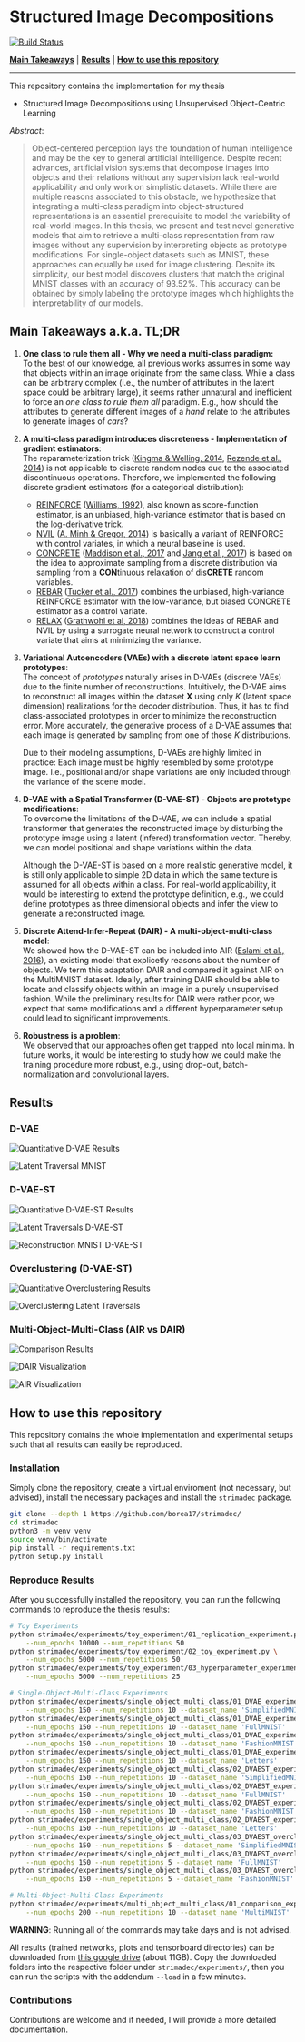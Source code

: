 # Structured Image Decompositions
[![Build Status](https://travis-ci.com/borea17/StrImaDec.svg?token=rFpzsqEK7NXyNhFzhbms&branch=main)](https://travis-ci.com/borea17/StrImaDec)

**[Main Takeaways](https://github.com/borea17/StrImaDec#main-takeaways-aka-tldr)** | **[Results](https://github.com/borea17/StrImaDec#results)** | **[How to use this repository](https://github.com/borea17/StrImaDec#how-to-use-this-repository)**

-------------------------------------------------------------------------------------

This repository contains the implementation for my thesis 

* Structured Image Decompositions using Unsupervised Object-Centric Learning

*Abstract*: 

>Object-centered perception lays the foundation of human intelligence and may be
>the key to general artificial intelligence. Despite recent advances, artificial
>vision systems that decompose images into objects and their relations without
>any supervision lack real-world applicability and only work on simplistic
>datasets. While there are multiple reasons associated to this obstacle, we
>hypothesize that integrating a multi-class paradigm into object-structured
>representations is an essential prerequisite to model the variability of
>real-world images. In this thesis, we present and test novel generative
>models that aim to retrieve a multi-class representation from raw images
>without any supervision by interpreting objects as prototype modifications.
>For single-object datasets such as MNIST, these approaches can equally be
>used for image clustering. Despite its simplicity, our best model discovers
>clusters that match the original MNIST classes with an accuracy of 93.52\%.
>This accuracy can be obtained by simply labeling the prototype images which
>highlights the interpretability of our models.

## Main Takeaways a.k.a. TL;DR

1. **One class to rule them all - Why we need a multi-class paradigm:**  
    To the best of our knowledge, all previous works assumes in some way that objects within an image originate from the same class. While a class can be arbitrary complex (i.e., the number of attributes in the latent space could be arbitrary large), it seems rather unnatural and inefficient to force an *one class to rule them all* paradigm. E.g., how should the attributes to generate different images of a *hand* relate to the attributes to generate images of *cars*?

2. **A multi-class paradigm introduces discreteness - Implementation of gradient estimators**:  
    The reparameterization trick ([Kingma & Welling, 2014](https://arxiv.org/abs/1312.6114), [Rezende et al., 2014](https://arxiv.org/abs/1401.4082)) is not applicable to discrete random nodes due to the associated discontinuous operations. Therefore, we implemented the following discrete gradient estimators (for a categorical distribution): 
    * [REINFORCE](https://github.com/borea17/StrImaDec/blob/main/strimadec/discrete_gradient_estimators/REINFORCE.py) ([Williams, 1992](https://link.springer.com/article/10.1007/BF00992696)), also known as score-function estimator, is an unbiased, high-variance estimator that is based on the log-derivative trick.
    * [NVIL](https://github.com/borea17/StrImaDec/blob/main/strimadec/discrete_gradient_estimators/NVIL.py) ([A. Minh & Gregor, 2014](https://arxiv.org/abs/1402.0030)) is basically a variant of REINFORCE with control variates, in which a neural baseline is used.
    * [CONCRETE](https://github.com/borea17/StrImaDec/blob/main/strimadec/discrete_gradient_estimators/CONCRETE.py) ([Maddison et al., 2017](https://arxiv.org/abs/1611.00712) and [Jang et al., 2017](https://arxiv.org/abs/1611.01144)) is based on the idea to approximate sampling from a discrete distribution via sampling from a **CON**tinuous relaxation of dis**CRETE** random variables.
    * [REBAR](https://github.com/borea17/StrImaDec/blob/main/strimadec/discrete_gradient_estimators/REBAR.py) ([Tucker et al., 2017](https://arxiv.org/abs/1703.07370)) combines the unbiased, high-variance REINFORCE estimator with the low-variance, but biased CONCRETE estimator as a control variate. 
    * [RELAX](https://github.com/borea17/StrImaDec/blob/main/strimadec/discrete_gradient_estimators/RELAX.py) ([Grathwohl et al, 2018](https://arxiv.org/abs/1711.00123)) combines the ideas of REBAR and NVIL by using a surrogate neural network to construct a control variate that aims at minimizing the variance.

3. **Variational Autoencoders (VAEs) with a discrete latent space learn prototypes**:  
    The concept of *prototypes* naturally arises in D-VAEs (discrete VAEs) due to the finite number of reconstructions. Intuitively, the D-VAE aims to reconstruct all images within the dataset **X** using only *K* (latent space dimension) realizations for the decoder distribution. Thus, it has to find class-associated prototypes in order to minimize the reconstruction error. More accurately, the generative process of a D-VAE assumes that each image is generated by sampling from one of those *K* distributions. 

    Due to their modeling assumptions, D-VAEs are highly limited in practice: Each image must be highly resembled by some prototype image. I.e., positional and/or shape variations are only included through the variance of the scene model.

4. **D-VAE with a Spatial Transformer (D-VAE-ST) - Objects are prototype modifications**:  
    To overcome the limitations of the D-VAE, we can include a spatial transformer that generates the reconstructed image by disturbing the prototype image using a latent (infered) transformation vector. Thereby, we can model positional and shape variations within the data.

    Although the D-VAE-ST is based on a more realistic generative model, it is still only applicable to simple 2D data in which the same texture is assumed for all objects within a class. For real-world applicability, it would be interesting to extend the prototype definition, e.g., we could define prototypes as three dimensional objects and infer the view to generate a reconstructed image.

5. **Discrete Attend-Infer-Repeat (DAIR) - A multi-object-multi-class model**:  
    We showed how the D-VAE-ST can be included into AIR ([Eslami et al., 2016](https://arxiv.org/abs/1603.08575)), an existing model that explicetly reasons about the number of objects. We term this adaptation DAIR and compared it against AIR on the MultiMNIST dataset. Ideally, after training DAIR should be able to locate and classify objects within an image in a purely unsupervised fashion. While the preliminary results for DAIR were rather poor, we expect that some modifications and a different hyperparameter setup could lead to significant improvements.

6. **Robustness is a problem**:  
    We observed that our approaches often get trapped into local minima. In future works, it would be interesting to study how we could make the training procedure more robust, e.g., using drop-out, batch-normalization and convolutional layers.


## Results

### D-VAE

![Quantitative D-VAE Results](./img/quantitative_DVAE_results.png)

![Latent Traversal MNIST](./img/DVAE_MNIST.png)

### D-VAE-ST

![Quantitative D-VAE-ST Results](./img/quantitative_DVAEST_results.png)

![Latent Traversals D-VAE-ST](./img/DVAEST_Prototypes.png)


![Reconstruction MNIST D-VAE-ST](./img/DVAEST_Recons.png)

### Overclustering (D-VAE-ST)

![Quantitative Overclustering Results](./img/DVAEST_Overclustering_Quantitative.png)

![Overclustering Latent Traversals](./img/DVAEST_Overclustering_Prototypes.png)

### Multi-Object-Multi-Class (AIR vs DAIR)

![Comparison Results](./img/DAIR_quantitative_results.png)

![DAIR Visualization](./img/DAIR_visualization.png)

![AIR Visualization](./img/AIR_visualization.png)


## How to use this repository 

This repository contains the whole implementation and experimental setups such that all results can easily be reproduced. 

### Installation

Simply clone the repository, create a virtual enviroment (not necessary, but advised), install the necessary packages and install the `strimadec` package.

```bash
git clone --depth 1 https://github.com/borea17/strimadec/
cd strimadec
python3 -m venv venv
source venv/bin/activate
pip install -r requirements.txt
python setup.py install
```

### Reproduce Results

After you successfully installed the repository, you can run the following commands to reproduce the thesis results:

```bash
# Toy Experiments
python strimadec/experiments/toy_experiment/01_replication_experiment.py \
    --num_epochs 10000 --num_repetitions 50
python strimadec/experiments/toy_experiment/02_toy_experiment.py \
    --num_epochs 5000 --num_repetitions 50
python strimadec/experiments/toy_experiment/03_hyperparameter_experiment.py \
    --num_epochs 5000 --num_repetitions 25

# Single-Object-Multi-Class Experiments
python strimadec/experiments/single_object_multi_class/01_DVAE_experiments.py \
    --num_epochs 150 --num_repetitions 10 --dataset_name 'SimplifiedMNIST' 
python strimadec/experiments/single_object_multi_class/01_DVAE_experiments.py \
    --num_epochs 150 --num_repetitions 10 --dataset_name 'FullMNIST' 
python strimadec/experiments/single_object_multi_class/01_DVAE_experiments.py \
    --num_epochs 150 --num_repetitions 10 --dataset_name 'FashionMNIST' 
python strimadec/experiments/single_object_multi_class/01_DVAE_experiments.py \
    --num_epochs 150 --num_repetitions 10 --dataset_name 'Letters'
python strimadec/experiments/single_object_multi_class/02_DVAEST_experiments.py \
    --num_epochs 150 --num_repetitions 10 --dataset_name 'SimplifiedMNIST'
python strimadec/experiments/single_object_multi_class/02_DVAEST_experiments.py \
    --num_epochs 150 --num_repetitions 10 --dataset_name 'FullMNIST' 
python strimadec/experiments/single_object_multi_class/02_DVAEST_experiments.py \
    --num_epochs 150 --num_repetitions 10 --dataset_name 'FashionMNIST' 
python strimadec/experiments/single_object_multi_class/02_DVAEST_experiments.py \
    --num_epochs 150 --num_repetitions 10 --dataset_name 'Letters' 
python strimadec/experiments/single_object_multi_class/03_DVAEST_overclustering_experiments.py \
    --num_epochs 150 --num_repetitions 5 --dataset_name 'SimplifiedMNIST' 
python strimadec/experiments/single_object_multi_class/03_DVAEST_overclustering_experiments.py \
    --num_epochs 150 --num_repetitions 5 --dataset_name 'FullMNIST' 
python strimadec/experiments/single_object_multi_class/03_DVAEST_overclustering_experiments.py \
    --num_epochs 150 --num_repetitions 5 --dataset_name 'FashionMNIST' 

# Multi-Object-Multi-Class Experiments
python strimadec/experiments/multi_object_multi_class/01_comparison_experiment.py \
    --num_epochs 200 --num_repetitions 10 --dataset_name 'MultiMNIST'
```

**WARNING**: Running all of the commands may take days and is not advised. 

All results (trained networks, plots and tensorboard directories) can be downloaded from [this google drive](https://drive.google.com/drive/folders/1LlEyW-94k4Me_NVeSytyCAk7Xmy9y9mU?usp=sharing) (about 11GB). Copy the downloaded folders into the respective folder under `strimadec/experiments/`, then you can run the scripts with the addendum `--load` in a few minutes. 

### Contributions

Contributions are welcome and if needed, I will provide a more detailed documentation.